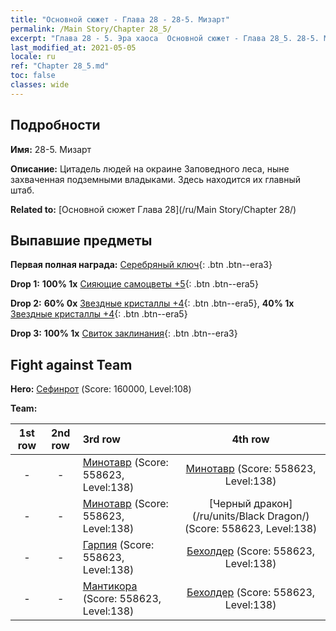 ```yaml
---
title: "Основной сюжет - Глава 28 - 28-5. Мизарт"
permalink: /Main Story/Chapter 28_5/
excerpt: "Глава 28 - 5. Эра хаоса  Основной сюжет - Глава 28_5. 28-5. Мизарт"
last_modified_at: 2021-05-05
locale: ru
ref: "Chapter 28_5.md"
toc: false
classes: wide
---
```


## Подробности

 **Имя:** 28-5. Мизарт

 **Описание:** Цитадель людей на окраине Заповедного леса, ныне захваченная подземными владыками. Здесь находится их главный штаб.

 **Related to:** [Основной сюжет Глава 28](/ru/Main Story/Chapter 28/)

## Выпавшие предметы

 **Первая полная награда:** [Серебряный ключ](/ItemsRU/con_693/){: .btn .btn--era3}

 **Drop 1:** **100% 1x** [Сияющие самоцветы +5](/ItemsRU/mat_100/){: .btn .btn--era5}

 **Drop 2:** **60% 0x** [Звездные кристаллы +4](/ItemsRU/mat_94/){: .btn .btn--era5}, **40% 1x** [Звездные кристаллы +4](/ItemsRU/mat_94/){: .btn .btn--era5}

 **Drop 3:** **100% 1x** [Свиток заклинания](/ItemsRU/con_694/){: .btn .btn--era3}


## Fight against Team
 **Hero:** [Сефинрот](/ru/heroes/Sephinroth/) (Score: 160000, Level:108)

 **Team:**


  | 1st row | 2nd row | 3rd row | 4th row |
  |:----:|:----:|:----|:----:|
  | - | - | [Минотавр](/ru/units/Minotaur/) (Score: 558623, Level:138)  | [Минотавр](/ru/units/Minotaur/) (Score: 558623, Level:138)  |
  | - | - | [Минотавр](/ru/units/Minotaur/) (Score: 558623, Level:138)  | [Черный дракон](/ru/units/Black Dragon/) (Score: 558623, Level:138)  |
  | - | - | [Гарпия](/ru/units/Harpy/) (Score: 558623, Level:138)  | [Бехолдер](/ru/units/Beholder/) (Score: 558623, Level:138)  |
  | - | - | [Мантикора](/ru/units/Manticore/) (Score: 558623, Level:138)  | [Бехолдер](/ru/units/Beholder/) (Score: 558623, Level:138)  |


